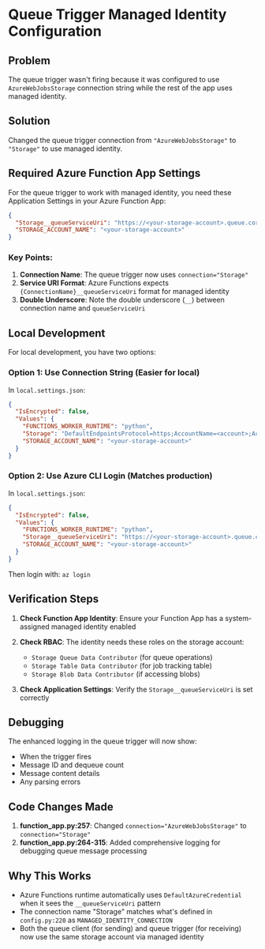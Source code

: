 # Queue Trigger Managed Identity Configuration

## Problem
The queue trigger wasn't firing because it was configured to use `AzureWebJobsStorage` connection string while the rest of the app uses managed identity.

## Solution
Changed the queue trigger connection from `"AzureWebJobsStorage"` to `"Storage"` to use managed identity.

## Required Azure Function App Settings

For the queue trigger to work with managed identity, you need these Application Settings in your Azure Function App:

```json
{
  "Storage__queueServiceUri": "https://<your-storage-account>.queue.core.windows.net/",
  "STORAGE_ACCOUNT_NAME": "<your-storage-account>"
}
```

### Key Points:
1. **Connection Name**: The queue trigger now uses `connection="Storage"`
2. **Service URI Format**: Azure Functions expects `{ConnectionName}__queueServiceUri` format for managed identity
3. **Double Underscore**: Note the double underscore (`__`) between connection name and `queueServiceUri`

## Local Development

For local development, you have two options:

### Option 1: Use Connection String (Easier for local)
In `local.settings.json`:
```json
{
  "IsEncrypted": false,
  "Values": {
    "FUNCTIONS_WORKER_RUNTIME": "python",
    "Storage": "DefaultEndpointsProtocol=https;AccountName=<account>;AccountKey=<key>;EndpointSuffix=core.windows.net",
    "STORAGE_ACCOUNT_NAME": "<your-storage-account>"
  }
}
```

### Option 2: Use Azure CLI Login (Matches production)
In `local.settings.json`:
```json
{
  "IsEncrypted": false,
  "Values": {
    "FUNCTIONS_WORKER_RUNTIME": "python",
    "Storage__queueServiceUri": "https://<your-storage-account>.queue.core.windows.net/",
    "STORAGE_ACCOUNT_NAME": "<your-storage-account>"
  }
}
```
Then login with: `az login`

## Verification Steps

1. **Check Function App Identity**: Ensure your Function App has a system-assigned managed identity enabled
2. **Check RBAC**: The identity needs these roles on the storage account:
   - `Storage Queue Data Contributor` (for queue operations)
   - `Storage Table Data Contributor` (for job tracking table)
   - `Storage Blob Data Contributor` (if accessing blobs)

3. **Check Application Settings**: Verify the `Storage__queueServiceUri` is set correctly

## Debugging

The enhanced logging in the queue trigger will now show:
- When the trigger fires
- Message ID and dequeue count
- Message content details
- Any parsing errors

## Code Changes Made

1. **function_app.py:257**: Changed `connection="AzureWebJobsStorage"` to `connection="Storage"`
2. **function_app.py:264-315**: Added comprehensive logging for debugging queue message processing

## Why This Works

- Azure Functions runtime automatically uses `DefaultAzureCredential` when it sees the `__queueServiceUri` pattern
- The connection name "Storage" matches what's defined in `config.py:220` as `MANAGED_IDENTITY_CONNECTION`
- Both the queue client (for sending) and queue trigger (for receiving) now use the same storage account via managed identity